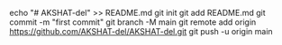 echo "# AKSHAT-del" >> README.md
git init
git add README.md
git commit -m "first commit"
git branch -M main
git remote add origin https://github.com/AKSHAT-del/AKSHAT-del.git
git push -u origin main
